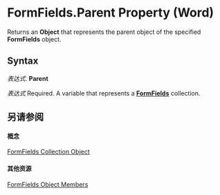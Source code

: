 
# FormFields.Parent Property (Word)

Returns an  **Object** that represents the parent object of the specified **FormFields** object.


## Syntax

 _表达式_. **Parent**

 _表达式_ Required. A variable that represents a **[FormFields](a44a0f57-123b-cade-e306-ba6dc179b619.md)** collection.


## 另请参阅


#### 概念


[FormFields Collection Object](a44a0f57-123b-cade-e306-ba6dc179b619.md)
#### 其他资源


[FormFields Object Members](http://msdn.microsoft.com/library/bacd0cd5-a16b-f01e-5897-407ffc1e0140%28Office.15%29.aspx)